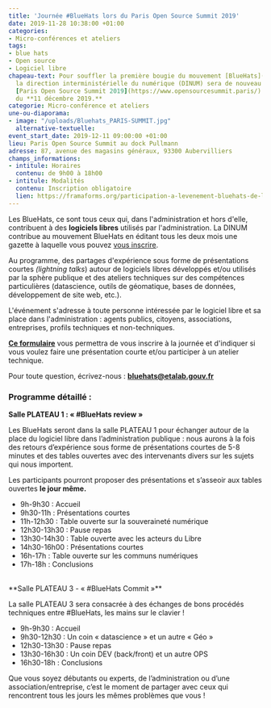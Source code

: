 ```yaml
---
title: 'Journée #BlueHats lors du Paris Open Source Summit 2019'
date: 2019-11-28 10:38:00 +01:00
categories:
- Micro-conférences et ateliers
tags:
- blue hats
- Open source
- Logiciel libre
chapeau-text: Pour souffler la première bougie du mouvement [BlueHats](https://www.numerique.gouv.fr/actualites/la-communaute-blue-hats-hackers-dinteret-general-est-lancee-rejoignez-nous/),
  la direction interministérielle du numérique (DINUM) sera de nouveau présente au
  [Paris Open Source Summit 2019](https://www.opensourcesummit.paris/) toute la journée
  du **11 décembre 2019.**
categorie: Micro-conférence et ateliers
une-ou-diaporama:
- image: "/uploads/Bluehats_PARIS-SUMMIT.jpg"
  alternative-textuelle: 
event_start_date: 2019-12-11 09:00:00 +01:00
lieu: Paris Open Source Summit au dock Pullmann
adresse: 87, avenue des magasins généraux, 93300 Aubervilliers
champs_informations:
- intitule: Horaires
  contenu: de 9h00 à 18h00
- intitule: Modalités
  contenu: Inscription obligatoire
  lien: https://framaforms.org/participation-a-levenement-bluehats-de-la-dinum-lors-du-paris-open-source-summit-2019-1574254577
---
```


Les BlueHats, ce sont tous ceux qui, dans l'administration et hors d'elle, contribuent à des **logiciels libres** utilisés par l'administration. La DINUM contribue au mouvement BlueHats en éditant tous les deux mois une gazette à laquelle vous pouvez [vous inscrire](https://infolettres.etalab.gouv.fr/subscribe/bluehats@mail.etalab.studio).

Au programme, des partages d'expérience sous forme de présentations courtes *(lightning talks*) autour de logiciels libres développés et/ou utilisés par la sphère publique et des ateliers techniques sur des compétences particulières (datascience, outils de géomatique, bases de données, développement de site web, etc.).

L'événement s'adresse à toute personne intéressée par le logiciel libre et sa place dans l'administration : agents publics, citoyens, associations, entreprises, profils techniques et non-techniques.

[**Ce formulaire**](https://framaforms.org/participation-a-levenement-bluehats-de-la-dinum-lors-du-paris-open-source-summit-2019-1574254577) vous permettra de vous inscrire à la journée et d'indiquer si vous voulez faire une présentation courte et/ou participer à un atelier technique.

Pour toute question, écrivez-nous : **[bluehats@etalab.gouv.fr](mailto:bluehats@etalab.gouv.fr)** <br>
### Programme détaillé :

**Salle PLATEAU 1 : « #BlueHats review »**

Les BlueHats seront dans la salle PLATEAU 1 pour échanger autour de la place du logiciel libre dans l’administration publique : nous aurons à la fois des retours d’expérience sous forme de présentations courtes de 5-8 minutes et des tables ouvertes avec des intervenants divers sur les sujets qui nous importent.

Les participants pourront proposer des présentations et s’asseoir aux tables ouvertes **le jour même.**

* 9h-9h30 : Accueil
* 9h30-11h : Présentations courtes
* 11h-12h30 : Table ouverte sur la souveraineté numérique
* 12h30-13h30 : Pause repas
* 13h30-14h30 : Table ouverte avec les acteurs du Libre
* 14h30-16h00 : Présentations courtes
* 16h-17h : Table ouverte sur les communs numériques
* 17h-18h : Conclusions

<br>
**Salle PLATEAU 3 - « #BlueHats Commit »**

La salle PLATEAU 3 sera consacrée à des échanges de bons procédés techniques entre #BlueHats, les mains sur le clavier !

* 9h-9h30 : Accueil
* 9h30-12h30 : Un coin « datascience » et un autre « Géo »
* 12h30-13h30 : Pause repas
* 13h30-16h30 : Un coin DEV (back/front) et un autre OPS
* 16h30-18h : Conclusions

Que vous soyez débutants ou experts, de l’administration ou d’une association/entreprise, c’est le moment de partager avec ceux qui rencontrent tous les jours les mêmes problèmes que vous !
